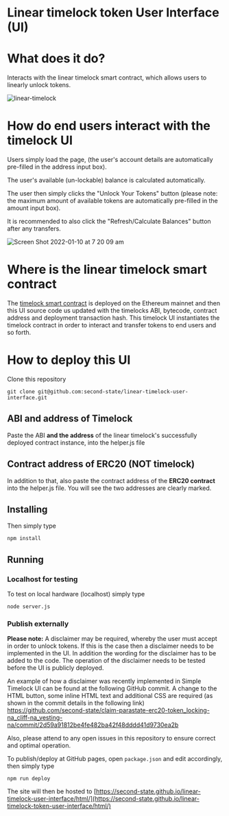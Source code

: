 # Linear timelock token User Interface (UI)

# What does it do?

Interacts with the linear timelock smart contract, which allows users to linearly unlock tokens.

![linear-timelock](https://user-images.githubusercontent.com/9831342/150708583-bd727000-3b9f-4f02-af2e-958774f0d8a3.jpg)

# How do end users interact with the timelock UI

Users simply load the page, (the user's account details are automatically pre-filled in the address input box). 

The user's available (un-lockable) balance is calculated automatically. 

The user then simply clicks the "Unlock Your Tokens" button (please note: the maximum amount of available tokens are automatically pre-filled in the amount input box). 

It is recommended to also click the "Refresh/Calculate Balances" button after any transfers.

![Screen Shot 2022-01-10 at 7 20 09 am](https://user-images.githubusercontent.com/9831342/148701427-3217e79a-3e02-4b71-b4b1-20d93729ac94.png)

# Where is the linear timelock smart contract

The [timelock smart contract](https://github.com/second-state/linear-timelock-smart-contract/) is deployed on the Ethereum mainnet and then this UI source code us updated with the timelocks ABI, bytecode, contract address and deployment transaction hash. This timelock UI instantiates the timelock contract in order to interact and transfer tokens to end users and so forth.

# How to deploy this UI

Clone this repository

```
git clone git@github.com:second-state/linear-timelock-user-interface.git
```

## ABI and address of Timelock

Paste the ABI **and the address** of the linear timelock's successfully deployed contract instance, into the helper.js file

## Contract address of ERC20 (NOT timelock)

In addition to that, also paste the contract address of the **ERC20 contract** into the helper.js file. You will see the two addresses are clearly marked.

## Installing

Then simply type

```
npm install
```

## Running

### Localhost for testing

To test on local hardware (localhost) simply type

```
node server.js
```

### Publish externally

**Please note:** A disclaimer may be required, whereby the user must accept in order to unlock tokens. If this is the case then a disclaimer needs to be implemented in the UI. In addition the wording for the disclaimer has to be added to the code. The operation of the disclaimer needs to be tested before the UI is publicly deployed.

An example of how a disclaimer was recently implemented in Simple Timelock UI can be found at the following GitHub commit. A change to the HTML button, some inline HTML text and additional CSS are required (as shown in the commit details in the following link)
https://github.com/second-state/claim-parastate-erc20-token_locking-na_cliff-na_vesting-na/commit/2d59a91812be4fe482ba42f48dddd41d9730ea2b

Also, please attend to any open issues in this repository to ensure correct and optimal operation.

To publish/deploy at GitHub pages, open `package.json` and edit accordingly, then simply type

```
npm run deploy
```

The site will then be hosted to [https://second-state.github.io/linear-timelock-user-interface/html/](https://second-state.github.io/linear-timelock-token-user-interface/html/)
